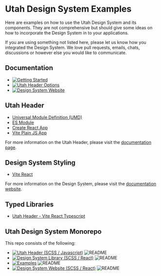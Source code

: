 # Utah Design System Examples
Here are examples on how to use the Utah Design System and its components. They are not comprehensive but should give some ideas on how to incorporate the Design System in to your applications.

If you are using something not listed here, please let us know how you integrated the Design System. We love pull requests, emails, chats, discussions or however else you would like to communicate.

## Documentation

- [![Getting Started](https://img.shields.io/badge/Getting%20Started-blue)](https://designsystem.utah.gov/resources/gettingStarted)
- [![Utah Header Options](https://img.shields.io/badge/Utah_Header_Options_Documentation-blue)](https://designsystem.utah.gov/library/patterns/utahHeader)
- [![Design System Website](https://img.shields.io/badge/Design%20System%20Website-blue)](https://designsystem.utah.gov)

## Utah Header
- [Universal Module Definition (UMD)](https://github.com/utahdts/utah-design-system/tree/dev/examples/utah-header/umd-html)
- [ES Module](https://github.com/utahdts/utah-design-system/tree/dev/examples/utah-header/es-html)
- [Create React App](https://github.com/utahdts/utah-design-system/tree/dev/examples/utah-header/create-react-app)
- [Vite Plain JS App](https://github.com/utahdts/utah-design-system/tree/dev/examples/utah-header/vite)

For more information on the Utah Header, please visit the [documentation page](https://designsystem.utah.gov/library/patterns/utahHeader).


## Design System Styling
- [Vite React](https://github.com/utahdts/utah-design-system/tree/dev/examples/design-system/vite-react)

For more information on the Design System, please visit the [documentation website](https://designsystem.utah.gov).

## Typed Libraries
- [Utah Header - Vite React Typescript](https://github.com/utahdts/utah-design-system/tree/dev/examples/typed/typed-utah-header)


## Utah Design System Monorepo

This repo consists of the following:
- [![Utah Header (SCSS / Javascript)](https://img.shields.io/badge/GitHub-Utah_Header-blue?logo=github)](https://github.com/utahdts/utah-design-system/tree/main/%40utahdts/utah-design-system-header) ![README](https://img.shields.io/badge/README-gray)
- [![Design System Library (SCSS / React)](https://img.shields.io/badge/GitHub-Design_System_Library-blue?logo=github)](https://github.com/utahdts/utah-design-system/tree/main/%40utahdts/utah-design-system) ![README](https://img.shields.io/badge/README-gray)
- [![Examples](https://img.shields.io/badge/GitHub-Examples-blue?logo=github)](https://github.com/utahdts/utah-design-system/tree/main/examples) ![README](https://img.shields.io/badge/README-gray)
- [![Design System Website (SCSS / React)](https://img.shields.io/badge/GitHub-Design_System_Website-blue?logo=github)](https://github.com/utahdts/utah-design-system/tree/main/utah-design-system-website) ![README](https://img.shields.io/badge/README-gray)
